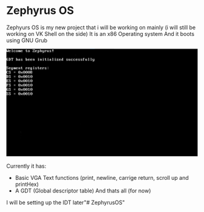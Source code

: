 # Zephyrus OS
Zephyurs OS is my new project that i will be working on mainly (i will still be working on VK Shell on the side)
It is an x86 Operating system
And it boots using GNU Grub

![Current progress](Screenshots/currentProgress.png)

Currently it has:
* Basic VGA Text functions (print, newline, carrige return, scroll up and printHex)
* A GDT (Global descriptor table)
And thats all (for now)

I will be setting up the IDT later"# ZephyrusOS" 
